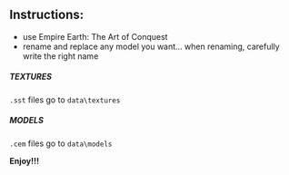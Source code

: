 ## Instructions:

- use Empire Earth: The Art of Conquest
- rename and replace any model you want... when renaming, carefully write the right name


##### TEXTURES 
`.sst` files go to `data\textures`

##### MODELS 
`.cem` files go to `data\models`

**Enjoy!!!**